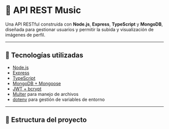 # 🎵 API REST Music

Una API RESTful construida con **Node.js**, **Express**, **TypeScript** y **MongoDB**, diseñada para gestionar usuarios y permitir la subida y visualización de imágenes de perfil.

---

## 🚀 Tecnologías utilizadas

- [Node.js](https://nodejs.org/)
- [Express](https://expressjs.com/)
- [TypeScript](https://www.typescriptlang.org/)
- [MongoDB + Mongoose](https://mongoosejs.com/)
- [JWT + bcrypt](https://jwt.io/)
- [Multer](https://github.com/expressjs/multer) para manejo de archivos
- [dotenv](https://www.npmjs.com/package/dotenv) para gestión de variables de entorno

---

## 📁 Estructura del proyecto

